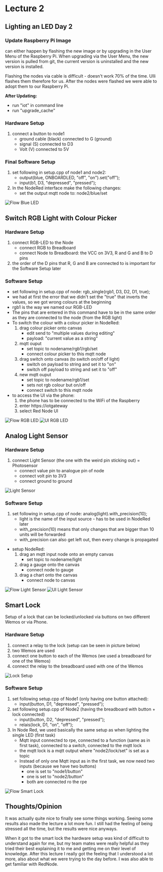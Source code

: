 # Lecture 2
## Lighting an LED Day 2
### Update Raspberry Pi Image
can either happen by flashing the new image or by upgrading in the User Menu of the Raspberry Pi. When upgrading via the User Menu, the new version is pulled from git, the current version is uninstalled and the new version is installed.

Flashing the nodes via cable is difficult - doesn't work 70% of the time. Ulli flashes them therefore for us. After the nodes were flashed we were able to adopt them to our Raspberry Pi.

**After Updating:**
- run "iot" in command line
- run "upgrade_cache"

### Hardware Setup
1. connect a button to node1
    - ground cable (black) connected to G (ground)
    - signal (S) connected to D3
    - Volt (V) connected to 5V

### Final Software Setup
1. set following in setup.cpp of node1 and node2: 
	- output(blue, ONBOARDLED, "off", "on").set("off");
	- input(b1, D3, "depressed", "pressed");
2. In the NodeRed interface make the following changes:
    - set the output mqtt node to: node2/blue/set

![Flow Blue LED](./images/flow_blue_led.PNG)

## Switch RGB Light with Colour Picker

### Hardware Setup
1. connect RGB-LED to the Node
    - connect RGB to Breadboard
    - connect Node to Breadboard: the VCC on 3V3, R and G and B to D pins
2. the order of the D pins that R, G and B are connected to is important for the Software Setup later

### Software Setup
- set following in setup.cpp of node: rgb_single(rgb1, D3, D2, D1, true);
- we had at first the error that we didn't set the "true" that inverts the values, so we got wrong colours at the beginning
- rgb1 is the way we named our RGB-LED
- The pins that are entered in this command have to be in the same order as they are connected to the node (from the RGB light)
- To switch the colour with a colour picker in NodeRed:
    1. drag colour picker onto canvas
        - edit send to "multiple values during editing"
        - payload: "current value as a string"
    2. mqtt ouput
        - set topic to nodename/rgb1/rgb/set
        - connect colour picker to this mqtt node
    3. drag switch onto canvas (to switch on/off of light)
        - switch on payload to string and set it to "on"
        - switch off payload to string and set it to "off"
    4. new mqtt ouput
        - set topic to nodename/rgb1/set
        - sets not rgb colour but on/off
        - connect switch to this mqtt node
- to access the UI via the phone:
    1. the phone has to be connected to the WiFi of the Raspberry
    2. enter https://iotgateway
    3. select Red Node UI

![Flow RGB LED](./images/flow_rgb_led.PNG)
![UI RGB LED](./images/ui_rgb_led.PNG)

## Analog Light Sensor
### Hardware Setup
1. connect Light Sensor (the one with the weird pin sticking out) = Photosensor
    - connect value pin to analogue pin of node
    - connect volt pin to 3V3
    - connect ground to ground

![Light Sensor](./images/light_sensor.jpeg)

### Software Setup
1. set following in setup.cpp of node: analog(light).with_precision(10);
    - light is the name of the input source - has to be used in NodeRed later
    - with_precision(10) means that only changes that are bigger than 10 units will be forwarded
    - with_precision can also get left out, then every change is propagated
- setup NodeRed:
    1. drag an mqtt input node onto an empty canvas
        - set topic to nodename/light
    2. drag a gauge onto the canvas
        - connect node to gauge
    3. drag a chart onto the canvas
        - connect node to canvas

![Flow Light Sensor](./images/flow_light_sensor.PNG)
![UI Light Sensor](./images/ui_light_sensor.PNG)

## Smart Lock
Setup of a lock that can be locked/unlocked via buttons on two different Wemos or via Phone.

### Hardware Setup
1. connect a relay to the lock (setup can be seen in picture below)
2. two Wemos are used
3. connect one button to each of the Wemos (we used a breadboard for one of the Wemos)
4. connect the relay to the breadboard used with one of the Wemos

![Lock Setup](./images/lock_setup.jpg)

### Software Setup
1. set following setup.cpp of Node1 (only having one button attached):
    - input(button, D1, "depressed", "pressed");
2. set following setup.cpp of Node2 (having the breadboard with button + lock connected)
    - input(button, D2, "depressed", "pressed"); 
    - relais(lock, D1, "on", "off");
3. In Node Red, we used basically the same setup as when lighting the single LED (first task)
    - Mqtt input connected to rpe, connected to a function (same as in first task), connected to a switch, connected to the mqtt lock
    - the mqtt lock is a mqtt output where "node2/lock/set" is set as a topic
    - Instead of only one Mqtt input as in the first task, we now need two inputs (because we have two buttons)
        - one is set to "node1/button"
        - one is set to "node2/button"
        - both are connected ro the rpe

![Flow Smart Lock](./images/flow_lock.PNG)

## Thoughts/Opinion
It was actually quite nice to finally see some things working. Seeing some results also made the lecture a lot more fun. I still had the feeling of being stressed all the time, but the results were nice anyways.

When it got to the smart lock the hardware setup was kind of difficult to understand again for me, but my team mates were really helpful as they tried their best explaining it to me and getting me on their level of knowledge. After this lecture I really got the feeling that I understood a lot more, also about what we were trying to the day before. I was also able to get familiar with RedNode.